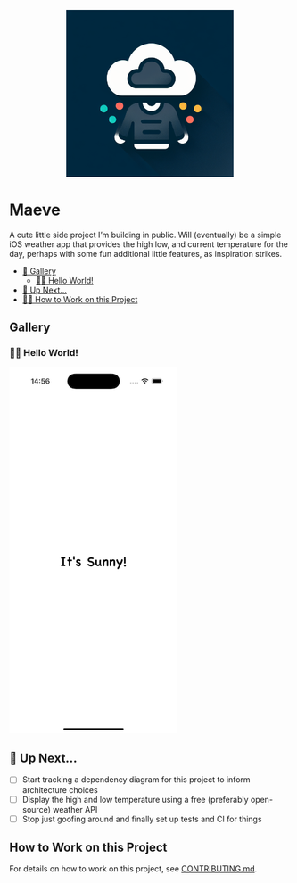 <p align="center">
    <img src="./gallery/maeve-icon-1.png" alt="Maeve Icon" width="300" height="300">
</p>

# Maeve

A cute little side project I’m building in public. Will (eventually) be a simple iOS weather
app that provides the high low, and current temperature for the day, perhaps with some fun
additional little features, as inspiration strikes.

- [📸 Gallery](#gallery)
  - [👋🏼 Hello World!](#hello-world)
- [📆 Up Next…](#up-next)
- [🤝🏼 How to Work on this Project](#how-to-work-on-this-project)

## Gallery

### 👋🏼 Hello World!

![Maeve's Hello World!](gallery/2024-10-15-maeve-hello-world.png)

## 📆 Up Next…

- [ ] Start tracking a dependency diagram for this project to inform architecture choices
- [ ] Display the high and low temperature using a free (preferably open-source) weather API
- [ ] Stop just goofing around and finally set up tests and CI for things

## How to Work on this Project

For details on how to work on this project, see [CONTRIBUTING.md](./CONTRIBUTING.md#getting-started).
